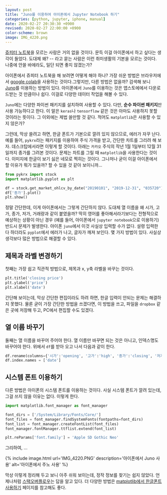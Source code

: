 ```yaml
---
layout: post
title: "Juno를 이용하여 아이폰에서 Jupyter Notebook 하기"
categories: [python, jupyter, iphone, manual]
date: 2020-02-27 20:30:30 +0900
revised: 2020-02-27 22:00:00 +0900
color-scheme: brown
image: IMG_4220.png
---
```


[쥬피터 노트북](https://jupyter.org/)을 모르는 사람은 거의 없을 것이다. 문득 이걸 아이폰에서 하고 싶다는 생각이 들었다. 도대체 왜? -- 라고 묻는 사람은 이런 취미생활의 기본을 모르는 것이다. 나중에 안쓸 바에라도, 일단 되면 좋지 않겠는가? 

아이폰에서 쥬피터 노트북을 해 보려면 어떻게 해야 하나? 가장 쉬운 방법은 브라우저에서 [google colab](https://colab.research.google.com/)을 사용하는 것이다.그렇지만, 다른 방법은 없을까? 검색해 보니 [Juno](https://juno.sh/)를 이용하는 방법이 있다.  아이폰에서 `Juno`를 이용하는 것은 앱스토에에서 다운로드받는 것 만큼이나 쉽다. 이걸로 다양한 데이터 작업을 해볼 수 있다. 

`Juno`에는 다양한 파이썬 패키지를 설치하여 사용할 수 있다. 다만, **순수 파이썬 패키지**만 사용 가능하다고 한다. 이 말은 `keras`나 `tensorflow` 같은 것은 아마도 사용하지 못할 것이라는 뜻이다. 그 이외에는 제법 쓸만할 것 같다. 적어도 `matplotlib`은 사용할 수 있지 않은가?

그런데, 막상 쓸려고 하면, 한글 폰트가 기본으로 깔려 있지 않으므로, 에러가 자꾸 난다. 예를 들어, `pykrx`라는 패키지를 이용하여 주식 가격을 받고, 간단한 차트를 그리려 해 보자. 데스크탑에서라면 이렇게 할 것이다. 아래는 `카카오` 주식의 작년 1월 1일부터 12월 31일까지 종가를 그려본 것이다. 문제는 차트를 그릴 때 `matplotlib`을 사용한다는 것이다. 이미지에 한글이 보기 싫은 네모로 찍히는 것이다. 그나저나 굳이 이걸 아이폰에서 할 이유가 뭐가 있을까? 할 수 있을 것 같아 보이니까...

~~~python
from pykrx import stock
import matplotlib.pyplot as plt

df = stock.get_market_ohlcv_by_date("20190101", "2019-12-31", "035720")
df['종가'].plot()
plt.show()
~~~

정말 간단한데, 이게 아이폰에서는 그렇게 간단하지 않다. 도대체 열 이름을 왜 시가, 고가, 종가, 저가, 거래량과 같이 붙였을까? 딱히 영어를 좋아해서라기보다는 전형적으로 예상하는 상황이 아닌 경우 (예를 들어, 아이폰에서 `jupyter notebook`으로 이용하기) 반드시 문제가 발생한다. 아이폰 `juno`에서 이것 사실상 입력할 수가 없다.  설령 입력한다 하더라도 `pyplot`에서 에러가 나고, 글자가 깨져 보인다. 몇 가지 방법이 있다. 사실상 생각보다 많은 방법으로 해결할 수 있다.

## 제목과 라벨 변경하기 

첫째는 가장 쉽고 직관적 방법으로, 제목과 x, y축 라벨을 바꾸는 것이다.

~~~python
plt.title('closing price')
plt.ylabel('price')
plt.xlabel('date')
~~~

간단해 보이는데, 막상 간단한 편집이라도 하려 하면, 한글 입력이 안되는 문제는 해결하지 못했다. 물론 굳이 가장 간단한 방법을 쓰겠다면, 이 방법을 쓰고, 파일을 `dropbox` 같은 곳에 저장해 두고, PC에서 편집할 수도 있겠다.

## 열 이름 바꾸기

둘째는 열 이름을 바꾸어 주어야 한다. 열 이름만 바꾸면 되는 것은 아니고, 인덱스명도 바꾸어야 한다. 위에서 `df`를 받아 오고 나서 다음과 같이 한다.

~~~python
df.rename(columns={'시가':'opening', '고가':'high', '종가':'closing', '저가':'low', '거래량':'volume'})
df.index.names = ['date']
~~~

## 시스템 폰트 이용하기 

다른 방법은 아이폰의 시스템 폰트를 이용하는 것이다. 사실 시스템 폰트가 깔려 있는데, 그걸 쓰지 않을 이유는 없다. 이렇게 한다.

~~~python
import matplotlib.font_manager as font_manager

font_dirs = ['/System/Library/Fonts/Core/']
font_files = font_manager.findSystemFonts(fontpaths=font_dirs)
font_list = font_manager.createFontList(font_files)
font_manager.fontManager.ttflist.extend(font_list)

plt.reParams['font.family'] = 'Apple SD Gothic Neo'
~~~

그리하여, ...

{% include image.html url='IMG_4220.PNG' description='아이폰에서 Juno 사용' alt='아이폰에서 주노 사용' %}

막상 이렇게 정리해 두고 보니 아주 쉬워 보이는데, 정작 정보를 찾기는 쉽지 않았다. 언제나처럼 [스택오버플로우](https://stackoverflow.com/questions/35668219/how-to-set-up-a-custom-font-with-custom-path-to-matplotlib-global-font/43647344)는 답을 알고 있다. 더 다양한 방법은 [matplotlib에서 한글폰트 사용하기](http://corazzon.github.io/matplotlib_font_setting) 페이지를 참고해도 좋다.

